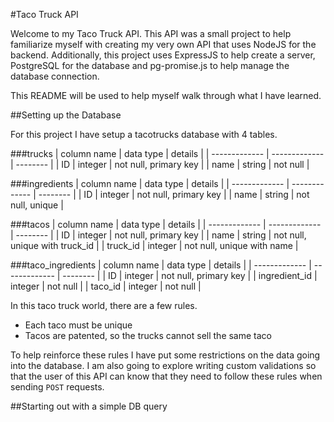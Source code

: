 #Taco Truck API

Welcome to my Taco Truck API. This API was a small project to help familiarize myself with creating my very own API that uses NodeJS for the backend. Additionally, this project uses ExpressJS to help create a server, PostgreSQL for the database and pg-promise.js to help manage the database connection.

This README will be used to help myself walk through what I have learned.

##Setting up the Database

For this project I have setup a tacotrucks database with 4 tables.

###trucks
| column name   | data type     | details     |
| ------------- | ------------- | --------    |
| ID            | integer       | not null, primary key |
| name          | string        | not null    |

###ingredients
| column name   | data type     | details     |
| ------------- | ------------- | --------    |
| ID            | integer       | not null, primary key |
| name          | string        | not null, unique    |

###tacos
| column name   | data type     | details     |
| ------------- | ------------- | --------    |
| ID            | integer       | not null, primary key |
| name          | string        | not null, unique with truck_id    |
| truck_id      | integer       | not null, unique with name    |

###taco_ingredients
| column name   | data type     | details     |
| ------------- | ------------- | --------    |
| ID            | integer       | not null, primary key |
| ingredient_id  | integer       | not null    |
| taco_id      | integer       | not null    |

In this taco truck world, there are a few rules.
- Each taco must be unique
- Tacos are patented, so the trucks cannot sell the same taco

To help reinforce these rules I have put some restrictions on the data going into the database. I am also going to explore writing custom validations so that the user of this API can know that they need to follow these rules when sending `POST` requests.

##Starting out with a simple DB query
